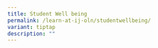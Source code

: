 ```yaml
---
title: Student Well being
permalink: /learn-at-ij-oln/studentwellbeing/
variant: tiptap
description: ""
---
```


